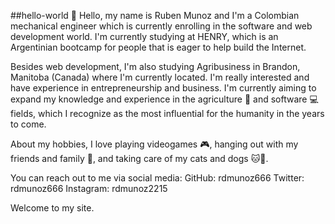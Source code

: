 ##hello-world 👋
Hello, my name is Ruben Munoz and I'm a Colombian mechanical engineer which is currently enrolling in the software and web development world. I'm currently studying at HENRY, which is an Argentinian bootcamp for people that is eager to help build the Internet.

Besides web development, I'm also studying Agribusiness in Brandon, Manitoba (Canada) where I'm currently located. I'm really interested and have experience in entrepreneurship and business. I'm currently aiming to expand my knowledge and experience in the agriculture 🌽 and software 💻 fields, which I recognize as the most influential for the humanity in the years to come.

About my hobbies, I love playing videogames 🎮, hanging out with my friends and family 🍻, and taking care of my cats and dogs 🐱🐶.

You can reach out to me via social media: GitHub: rdmunoz666 Twitter: rdmunoz666 Instagram: rdmunoz2215

Welcome to my site.
